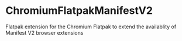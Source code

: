 # ChromiumFlatpakManifestV2
Flatpak extension for the Chromium Flatpak to extend the availablity of Manifest V2 browser extensions
